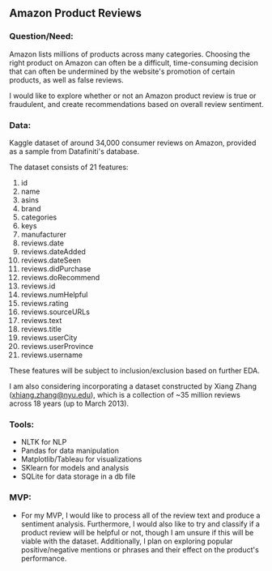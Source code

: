 ## Amazon Product Reviews
### Question/Need:

Amazon lists millions of products across many categories. Choosing the right product on Amazon can often be a difficult, time-consuming decision that can often be undermined by the website's promotion of certain products, as well as false reviews.

I would like to explore whether or not an Amazon product review is true or fraudulent, and create recommendations based on overall review sentiment.

### Data:

Kaggle dataset of around 34,000 consumer reviews on Amazon, provided as a sample from Datafiniti's database.

The dataset consists of 21 features:
1. id
2. name
3. asins
4. brand
5. categories
6. keys
7. manufacturer
8. reviews.date
9. reviews.dateAdded
10. reviews.dateSeen
10. reviews.didPurchase
11. reviews.doRecommend
12. reviews.id
13. reviews.numHelpful
14. reviews.rating
15. reviews.sourceURLs
16. reviews.text
17. reviews.title
18. reviews.userCity
19. reviews.userProvince
20. reviews.username

These features will be subject to inclusion/exclusion based on further EDA.


I am also considering incorporating a dataset constructed by Xiang Zhang (xhiang.zhang@nyu.edu), which is a collection of ~35 million reviews across 18 years (up to March 2013).


### Tools:
* NLTK for NLP
* Pandas for data manipulation
* Matplotlib/Tableau for visualizations
* SKlearn for models and analysis
* SQLite for data storage in a db file

### MVP:
* For my MVP, I would like to process all of the review text and produce a sentiment analysis. Furthermore, I would also like to try and classify if a product review will be helpful or not, though I am unsure if this will be viable with the dataset. Additionally, I plan on exploring popular positive/negative mentions or phrases and their effect on the product's performance.
